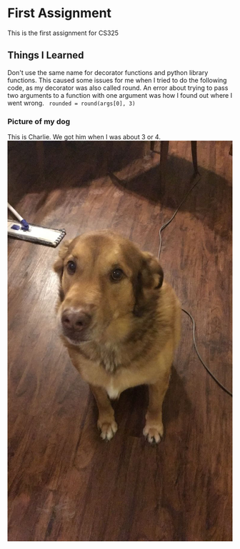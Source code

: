 # First Assignment
This is the first assignment for CS325

## Things I Learned
Don't use the same name for decorator functions and python library functions. This caused some issues for me when I tried to do the following code, as my decorator was also called round. An error about trying to pass two arguments to a function with one argument was how I found out where I went wrong.
<code> rounded = round(args[0], 3) </code>

### Picture of my dog
This is Charlie. We got him when I was about 3 or 4.
![Picture of Charlie](Charlie.jpeg)